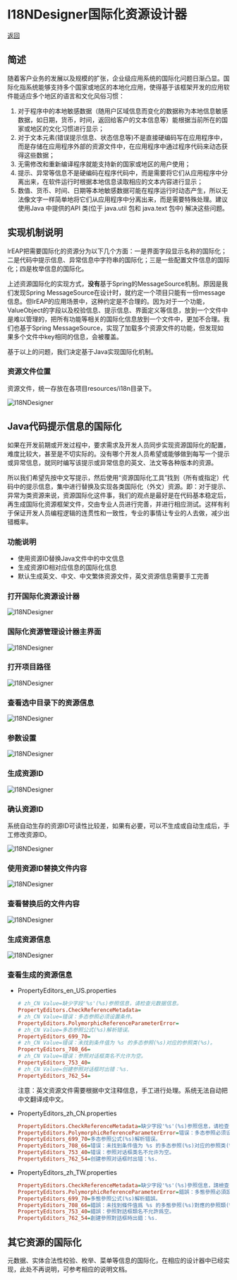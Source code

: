# I18NDesigner国际化资源设计器

[返回](../../README.md)

## 简述

随着客户业务的发展以及规模的扩张，企业级应用系统的国际化问题日渐凸显。国际化指系统能够支持多个国家或地区的本地化应用，使得基于该框架开发的应用软件能适应多个地区的语言和文化风俗习惯：

1.	对于程序中的本地敏感数据（随用户区域信息而变化的数据称为本地信息敏感数据，如日期，货币，时间，返回给客户的文本信息等）能根据当前所在的国家或地区的文化习惯进行显示；
2.	对于文本元素(错误提示信息、状态信息等)不是直接硬编码写在应用程序中，而是存储在应用程序外部的资源文件中，在应用程序中通过程序代码来动态获得这些数据；
3.	无需修改和重新编译程序就能支持新的国家或地区的用户使用；
4.	提示、异常等信息不是硬编码在程序代码中，而是需要将它们从应用程序中分离出来，在软件运行时根据本地信息读取相应的文本内容进行显示；
5.	数值、货币、时间、日期等本地敏感数据可能在程序运行时动态产生，所以无法像文字一样简单地将它们从应用程序中分离出来，而是需要特殊处理。建议使用Java 中提供的API 类(位于 java.util 包和 java.text 包中) 解决这些问题。

## 实现机制说明

lrEAP把需要国际化的资源分为以下几个方面：一是界面字段显示名称的国际化；二是代码中提示信息、异常信息中字符串的国际化；三是一些配置文件信息的国际化；四是枚举信息的国际化。

上述资源国际化的实现方式，**没有**基于Spring的MessageSource机制。原因是我们发现Spring MessageSource在设计时，就约定一个项目只能有一份message信息。但lrEAP的应用场景中，这种约定是不合理的。因为对于一个功能，ValueObject的字段以及校验信息、提示信息、界面定义等信息，放到一个文件中是难以管理的，把所有功能等相关的国际化信息放到一个文件中，更加不合理。我们也基于Spring MessageSource，实现了加载多个资源文件的功能，但发现如果多个文件中key相同的信息，会被覆盖。

基于以上的问题，我们决定基于Java实现国际化机制。

### 资源文件位置

资源文件，统一存放在各项目resources/i18n目录下。

 ![I18NDesigner](i18n01.png)

## Java代码提示信息的国际化

如果在开发前期或开发过程中，要求需求及开发人员同步实现资源国际化的配置，难度比较大，甚至是不切实际的。没有哪个开发人员希望或能够做到每写一个提示或异常信息，就同时编写该提示或异常信息的英文、法文等各种版本的资源。

所以我们希望先按中文写提示，然后使用“资源国际化工具”找到（所有或指定）代码中的提示信息，集中进行替换及实现各类国际化（外文）资源。即：对于提示、异常为类资源来说，资源国际化这件事，我们的观点是最好是在代码基本稳定后，再生成国际化资源框架文件，交由专业人员进行完善，并进行相应测试。这样有利于保证开发人员编程逻辑的连贯性和一致性，专业的事情让专业的人去做，减少出错概率。

### 功能说明

- 使用资源ID替换Java文件中的中文信息
- 生成资源ID相对应信息的国际化信息
- 默认生成英文、中文、中文繁体资源文件，英文资源信息需要手工完善

### 打开国际化资源设计器

![I18NDesigner](ui01.png)

### 国际化资源管理设计器主界面

![I18NDesigner](i18n02.png)

### 打开项目路径

![I18NDesigner](i18n03.png)

### 查看选中目录下的资源信息

![I18NDesigner](i18n04.png)

### 参数设置

![I18NDesigner](setting01.png)

### 生成资源ID

![I18NDesigner](i18n05.png)

### 确认资源ID

系统自动生存的资源ID可读性比较差，如果有必要，可以不生成或自动生成后，手工修改资源ID。

![I18NDesigner](i18n06.png)

### 使用资源ID替换文件内容

![I18NDesigner](i18n07.png)

### 查看替换后的文件内容

![I18NDesigner](i18n08.png)

### 生成资源信息

![I18NDesigner](i18n09.png)

### 查看生成的资源信息

- PropertyEditors_en_US.properties

  ```ini
  # zh_CN Value=缺少字段'%s'(%s)参照信息，请检查元数据信息。
  PropertyEditors.CheckReferenceMetadata=
  # zh_CN Value=错误：多态参照必须设置条件。
  PropertyEditors.PolymorphicReferenceParameterError=
  # zh_CN Value=多态参照公式(%s)解析错误。
  PropertyEditors_699_70=
  # zh_CN Value=错误：未找到条件值为 %s 的多态参照(%s)对应的参照类(%s)。
  PropertyEditors_708_66=
  # zh_CN Value=错误：参照对话框类名不允许为空。
  PropertyEditors_753_40=
  # zh_CN Value=创建参照对话框时出错：%s.
  PropertyEditors_762_54=
  ```

  注意：英文资源文件需要根据中文注释信息，手工进行处理。系统无法自动把中文翻译成中文。

- PropertyEditors_zh_CN.properties

  ```ini
  PropertyEditors.CheckReferenceMetadata=缺少字段'%s'(%s)参照信息，请检查元数据信息。
  PropertyEditors.PolymorphicReferenceParameterError=错误：多态参照必须设置条件。
  PropertyEditors_699_70=多态参照公式(%s)解析错误。
  PropertyEditors_708_66=错误：未找到条件值为 %s 的多态参照(%s)对应的参照类(%s)。
  PropertyEditors_753_40=错误：参照对话框类名不允许为空。
  PropertyEditors_762_54=创建参照对话框时出错：%s.
  ```

  

- PropertyEditors_zh_TW.properties

  ```ini
  PropertyEditors.CheckReferenceMetadata=缺少字段'%s'(%s)參照信息，請檢查元數據信息。
  PropertyEditors.PolymorphicReferenceParameterError=錯誤：多態參照必須設置條件。
  PropertyEditors_699_70=多態參照公式(%s)解析錯誤。
  PropertyEditors_708_66=錯誤：未找到條件值爲 %s 的多態參照(%s)對應的參照類(%s)。
  PropertyEditors_753_40=錯誤：參照對話框類名不允許爲空。
  PropertyEditors_762_54=創建參照對話框時出錯：%s.
  ```

  

## 其它资源的国际化

元数据、实体合法性校验、枚举、菜单等信息的国际化，在相应的设计器中已经实现，此处不再说明，可参考相应的说明文档。
